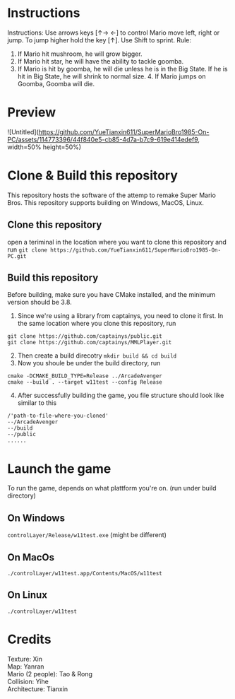 # Instructions
Instructions:
Use arrows keys [↑→ ←] to control Mario move left, right or jump. To jump
higher hold the key [↑]. Use Shift to sprint. Rule:
1. If Mario hit mushroom, he will grow bigger.
2. If Mario hit star, he will have the ability to tackle goomba.
3. If Mario is hit by goomba, he will die unless he is in the Big State. If he is
hit in Big State, he will shrink to normal size. 4. If Mario jumps on Goomba, Goomba will die.

# Preview
![Untitled](https://github.com/YueTianxin611/SuperMarioBro1985-On-PC/assets/114773396/44f840e5-cb85-4d7a-b7c9-619e414edef9, width=50% height=50%)


# Clone & Build this repository
This repository hosts the software of the attemp to remake Super Mario Bros. This repository supports building on Windows, MacOS, Linux.

## Clone this repository
open a teriminal in the location where you want to clone this repository and run 
`git clone https://github.com/YueTianxin611/SuperMarioBro1985-On-PC.git`

## Build this repository
Before building, make sure you have CMake installed, and the minimum version should be 3.8.
1. Since we're using a library from captainys, you need to clone it first. In the same location where you clone this repository, run 
```
git clone https://github.com/captainys/public.git
git clone https://github.com/captainys/MMLPlayer.git
```
2. Then create a build direcotry 
`mkdir build && cd build`
3. Now you shoule be under the build directory, run
```
cmake -DCMAKE_BUILD_TYPE=Release ../ArcadeAvenger
cmake --build . --target w11test --config Release
```
4. After successfully building the game, you file structure should look like similar to this
```
/'path-to-file-where-you-cloned'
--/ArcadeAvenger
--/build
--/public
......
```

# Launch the game
To run the game, depends on what plattform you're on. (run under build directory)
## On Windows
`controlLayer/Release/w11test.exe` (might be different)
## On MacOs
`./controlLayer/w11test.app/Contents/MacOS/w11test`
## On Linux
`./controlLayer/w11test`


# Credits
Texture: Xin  
Map: Yanran    
Mario (2 people): Tao & Rong  
Collision: Yihe  
Architecture: Tianxin  
